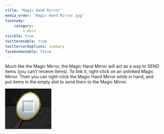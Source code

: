 ```yaml
---
title: 'Magic Hand Mirror'
media_order: 'Magic Hand Mirror.jpg'
taxonomy:
    category:
        - docs
visible: true
twitterenable: true
twittercardoptions: summary
facebookenable: false
---
```


Much like the Magic Mirror, the Magic Hand Mirror will act as a way to SEND items (you can’t receive items). To link it, right-click on an unlinked Magic Mirror. Then you can right-click the Magic Hand Mirror while in hand, and put items in the empty slot to send them to the Magic Mirror.

![](Magic%20Hand%20Mirror.jpg)


